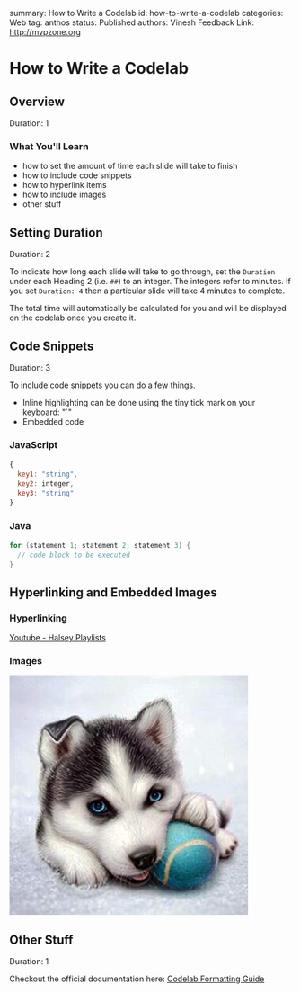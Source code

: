 summary: How to Write a Codelab
id: how-to-write-a-codelab
categories: Web
tag: anthos
status: Published
authors: Vinesh
Feedback Link: http://mvpzone.org

# How to Write a Codelab

<!-- ---------------------------------------------------------------------------- -->
## Overview

Duration: 1

### What You'll Learn

- how to set the amount of time each slide will take to finish
- how to include code snippets
- how to hyperlink items
- how to include images
- other stuff

<!-- ---------------------------------------------------------------------------- -->
## Setting Duration

Duration: 2

To indicate how long each slide will take to go through, set the `Duration` under each Heading 2 (i.e. `##`) to an integer.
The integers refer to minutes. If you set `Duration: 4` then a particular slide will take 4 minutes to complete.

The total time will automatically be calculated for you and will be displayed on the codelab once you create it.

<!-- ---------------------------------------------------------------------------- -->
## Code Snippets

Duration: 3

To include code snippets you can do a few things.

- Inline highlighting can be done using the tiny tick mark on your keyboard: "`"
- Embedded code

### JavaScript

```javascript
{
  key1: "string",
  key2: integer,
  key3: "string"
}
```

### Java

```java
for (statement 1; statement 2; statement 3) {
  // code block to be executed
}
```

<!-- ---------------------------------------------------------------------------- -->
## Hyperlinking and Embedded Images

### Hyperlinking

[Youtube - Halsey Playlists](https://www.youtube.com/user/iamhalsey/playlists)

### Images

![alt-text-here](assets/puppy.jpg)

<!-- ---------------------------------------------------------------------------- -->
## Other Stuff

Duration: 1

Checkout the official documentation here: [Codelab Formatting Guide](https://github.com/googlecodelabs/tools/blob/master/FORMAT-GUIDE.md)
